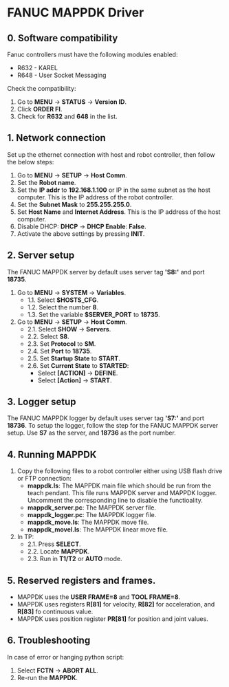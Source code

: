 # FANUC MAPPDK Driver

## 0. Software compatibility
Fanuc controllers must have the following modules enabled:
- R632 - KAREL
- R648 - User Socket Messaging

Check the compatibility:
1. Go to **MENU** -> **STATUS** -> **Version ID**.
2. Click **ORDER FI**.
3. Check for **R632** and **648** in the list.

## 1. Network connection
Set up the ethernet connection with host and robot controller, then follow the below steps:
1. Go to **MENU** -> **SETUP** -> **Host Comm**.
2. Set the **Robot name**.
3. Set the **IP addr** to **192.168.1.100** or IP in the same subnet as the host computer. This is the IP address of the robot controller.
4. Set the **Subnet Mask** to **255.255.255.0**.
5. Set **Host Name** and **Internet Address**. This is the IP address of the host computer.
6. Disable DHCP: **DHCP** -> **DHCP Enable**: **False**.
7. Activate the above settings by pressing **INIT**.


## 2. Server setup
The FANUC MAPPDK server by default uses server tag **'S8:'** and port **18735**.
1. Go to **MENU** -> **SYSTEM** -> **Variables**.
    * 1.1. Select **$HOSTS_CFG**.
    * 1.2. Select the number **8**.
    * 1.3. Set the variable **$SERVER_PORT** to **18735**.
2. Go to **MENU** -> **SETUP** -> **Host Comm**.
    * 2.1. Select **SHOW** -> **Servers**.
    * 2.2. Select **S8**.
    * 2.3. Set **Protocol** to **SM**.
    * 2.4. Set **Port** to **18735**.
    * 2.5. Set **Startup State** to **START**.
    * 2.6. Set **Current State** to **STARTED**:
        * Select **\[ACTION\]** -> **DEFINE**.
        * Select **\[Action\]** -> **START**.

## 3. Logger setup
The FANUC MAPPDK logger by default uses server tag **'S7:'** and port **18736**.
To setup the logger, follow the step for the FANUC MAPPDK server setup. Use **S7** as the server, and **18736** as the port number.

## 4. Running MAPPDK
1. Copy the following files to a robot controller either using USB flash drive or FTP connection:
    * **mappdk.ls**: The MAPPDK main file which should be run from the teach pendant. This file runs MAPPDK server and MAPPDK logger. Uncomment the corresponding line to disable the functioality.
    * **mappdk_server.pc**: The MAPPDK server file.
    * **mappdk_logger.pc**: The MAPPDK logger file.
    * **mappdk_move.ls**: The MAPPDK move file.
    * **mappdk_movel.ls**: The MAPPDK linear move file.
2. In TP:
    * 2.1. Press **SELECT**.
    * 2.2. Locate **MAPPDK**.
    * 2.3. Run in **T1/T2** or **AUTO** mode.


## 5. Reserved registers and frames.
* MAPPDK uses the **USER FRAME=8** and **TOOL FRAME=8**.
* MAPPDK uses registers **R[81]** for velocity,  **R[82]** for acceleration, and **R[83]** fo continuous value.
* MAPPDK uses position register **PR[81]** for position and joint values.

## 6. Troubleshooting
In case of error or hanging python script:
1. Select **FCTN** -> **ABORT ALL**.
2. Re-run the **MAPPDK**. 